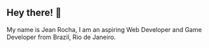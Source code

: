 
<h2>Hey there! 👋</h2>

My name is Jean Rocha, I am an aspiring Web Developer and Game Developer from Brazil, Rio de Janeiro.
